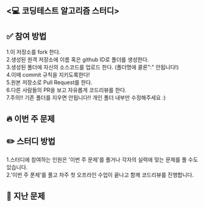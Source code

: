 ## <💻 코딩테스트 알고리즘 스터디>     
   
## ✅ 참여 방법
1.이 저장소를 fork 한다.  
2.생성된 원격 저장소에 이름 혹은 github ID로 폴더를 생성한다.  
3.생성된 폴더에 자신의 소스코드를 업로드 한다. (폴더명에 콜론":" 안됩니다!)  
4.이때 commit 규칙을 지키도록한다!  
5.원본 저장소로 Pull Request를 한다.  
6.다른 사람들의 PR을 보고 자유롭게 코드리뷰를 한다.  
7.주의!! 기존 폴더를 지우면 안됩니다!! 개인 폴더 내부만 수정해주세요 :) 



## 🔥 이번 주 문제  



## ✏️ 스터디 방법
1.스터디에 참여하는 인원은 '이번 주 문제'를 풀거나
각자의 실력에 맞는 문제를 풀 수도 있습니다.  
2.'이번 주 푼제'를 풀고 차주 첫 오프라인 수업이 끝나고
함께 코드리뷰를 진행합니다.
## 📔 지난 문제

